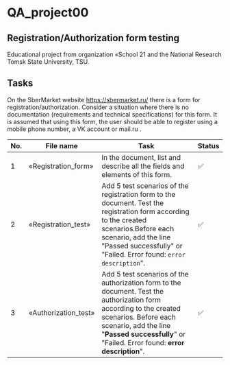 # QA_project00
Registration/Authorization form testing
---

Educational project from organization «School 21 and the National Research Tomsk State University, TSU.

## Tasks

On the SberMarket website https://sbermarket.ru/ there is a form for registration/authorization.
Consider a situation where there is no documentation (requirements and technical specifications) for this form.
It is assumed that using this form, the user should be able to register using a mobile phone number, a VK account or mail.ru .

| No. | File name             | Task                                                                        | Status |
| --- | ----------------------| --------------------------------------------------------------------------- | ------ |
| 1   | «Registration_form»   | In the document, list and describe all the fields and elements of this form.| ✅     |
| 2   | «Registration_test»   | Add 5 test scenarios of the registration form to the document.  Test the registration form according to the created scenarios.Before each scenario, add the line "Passed successfully" or "Failed. Error found: `error description`".            | ✅     |
| 3   | «Authorization_test»  | Add 5 test scenarios of the authorization form to the document. Test the authorization form according to the created scenarios. Before each scenario, add the line "**Passed successfully**" or "Failed. Error found: **error description**".           | ✅     |
